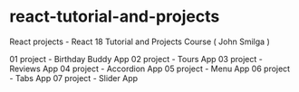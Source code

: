 # react-tutorial-and-projects
React projects - React 18 Tutorial and Projects Course ( John Smilga )

01 project - Birthday Buddy App
02 project - Tours App
03 project - Reviews App
04 project - Accordion App
05 project - Menu App
06 project - Tabs App
07 project - Slider App
